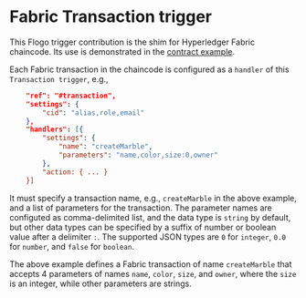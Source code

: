# Fabric Transaction trigger

This Flogo trigger contribution is the shim for Hyperledger Fabric chaincode. Its use is demonstrated in the [contract example](../../contract).

Each Fabric transaction in the chaincode is configured as a `handler` of this `Transaction trigger`, e.g.,

```json
    "ref": "#transaction",
    "settings": {
        "cid": "alias,role,email"
    },
    "handlers": [{
        "settings": {
            "name": "createMarble",
            "parameters": "name,color,size:0,owner"
        },
        "action: { ... }
    }]
```

It must specify a transaction name, e.g., `createMarble` in the above example, and a list of parameters for the transaction. The parameter names are configuted as comma-delimited list, and the data type is `string` by default, but other data types can be specified by a suffix of number or boolean value after a delimiter `:`. The supported JSON types are `0` for `integer`, `0.0` for `number`, and `false` for `boolean`.

The above example defines a Fabric transaction of name `createMarble` that accepts 4 parameters of names `name`, `color`, `size`, and `owner`, where the `size` is an integer, while other parameters are strings.
